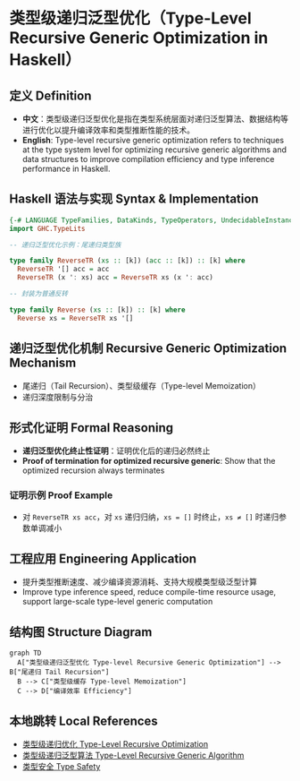 # 类型级递归泛型优化（Type-Level Recursive Generic Optimization in Haskell）

## 定义 Definition

- **中文**：类型级递归泛型优化是指在类型系统层面对递归泛型算法、数据结构等进行优化以提升编译效率和类型推断性能的技术。
- **English**: Type-level recursive generic optimization refers to techniques at the type system level for optimizing recursive generic algorithms and data structures to improve compilation efficiency and type inference performance in Haskell.

## Haskell 语法与实现 Syntax & Implementation

```haskell
{-# LANGUAGE TypeFamilies, DataKinds, TypeOperators, UndecidableInstances #-}
import GHC.TypeLits

-- 递归泛型优化示例：尾递归类型族

type family ReverseTR (xs :: [k]) (acc :: [k]) :: [k] where
  ReverseTR '[] acc = acc
  ReverseTR (x ': xs) acc = ReverseTR xs (x ': acc)

-- 封装为普通反转

type family Reverse (xs :: [k]) :: [k] where
  Reverse xs = ReverseTR xs '[]
```

## 递归泛型优化机制 Recursive Generic Optimization Mechanism

- 尾递归（Tail Recursion）、类型级缓存（Type-level Memoization）
- 递归深度限制与分治

## 形式化证明 Formal Reasoning

- **递归泛型优化终止性证明**：证明优化后的递归必然终止
- **Proof of termination for optimized recursive generic**: Show that the optimized recursion always terminates

### 证明示例 Proof Example

- 对 `ReverseTR xs acc`，对 `xs` 递归归纳，`xs = []` 时终止，`xs ≠ []` 时递归参数单调减小

## 工程应用 Engineering Application

- 提升类型推断速度、减少编译资源消耗、支持大规模类型级泛型计算
- Improve type inference speed, reduce compile-time resource usage, support large-scale type-level generic computation

## 结构图 Structure Diagram

```mermaid
graph TD
  A["类型级递归泛型优化 Type-level Recursive Generic Optimization"] --> B["尾递归 Tail Recursion"]
  B --> C["类型级缓存 Type-level Memoization"]
  C --> D["编译效率 Efficiency"]
```

## 本地跳转 Local References

- [类型级递归优化 Type-Level Recursive Optimization](../66-Type-Level-Recursive-Optimization/01-Type-Level-Recursive-Optimization-in-Haskell.md)
- [类型级递归泛型算法 Type-Level Recursive Generic Algorithm](../72-Type-Level-Recursive-Generic-Algorithm/01-Type-Level-Recursive-Generic-Algorithm-in-Haskell.md)
- [类型安全 Type Safety](../14-Type-Safety/01-Type-Safety-in-Haskell.md)
